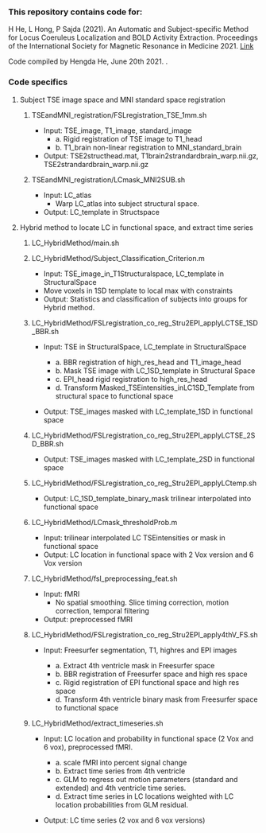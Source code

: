 ### This repository contains code for:

H He, L Hong, P Sajda (2021). An Automatic and Subject-specific Method for Locus Coeruleus Localization and BOLD Activity Extraction. Proceedings of the International Society for Magnetic Resonance in Medicine 2021. [Link](https://www.ismrm.org/21/program-files/TeaserSlides/TeasersPresentations/2711-Teaser.html)

Code compiled by Hengda He, June 20th 2021.
.

### Code specifics

1. Subject TSE image space and MNI standard space registration
   1) TSEandMNI_registration/FSLregistration_TSE_1mm.sh
        - Input: TSE_image, T1_image, standard_image              
            -  a. Rigid registration of TSE image to T1_head
            -  b. T1_brain non-linear registration to MNI_standard_brain
        -  Output: TSE2structhead.mat, T1brain2strandardbrain_warp.nii.gz, TSE2strandardbrain_warp.nii.gz

    2) TSEandMNI_registration/LCmask_MNI2SUB.sh
       - Input: LC_atlas
           - Warp LC_atlas into subject structural space.
       - Output: LC_template in Structspace

2. Hybrid method to locate LC in functional space, and extract time series
    1) LC_HybridMethod/main.sh

    2) LC_HybridMethod/Subject_Classification_Criterion.m
        - Input: TSE_image_in_T1Structuralspace, LC_template in StructuralSpace
        - Move voxels in 1SD template to local max with constraints
        - Output: Statistics and classification of subjects into groups for Hybrid method.

    3) LC_HybridMethod/FSLregistration_co_reg_Stru2EPI_applyLCTSE_1SD_BBR.sh
        - Input: TSE in StructuralSpace, LC_template in StructuralSpace
            - a. BBR registration of high_res_head and T1_image_head
            - b. Mask TSE image with LC_1SD_template in Structural Space
            - c. EPI_head rigid registration to high_res_head
            - d. Transform Masked_TSEintensities_inLC1SD_Template from structural space to functional space

        - Output: TSE_images masked with LC_template_1SD in functional space

    4) LC_HybridMethod/FSLregistration_co_reg_Stru2EPI_applyLCTSE_2SD_BBR.sh
        - Output: TSE_images masked with LC_template_2SD in functional space

    5) LC_HybridMethod/FSLregistration_co_reg_Stru2EPI_applyLCtemp.sh
        - Output: LC_1SD_template_binary_mask trilinear interpolated into functional space

    6) LC_HybridMethod/LCmask_thresholdProb.m
        - Input: trilinear interpolated LC TSEintensities or mask in functional space
        - Output: LC location in functional space with 2 Vox version and 6 Vox version

    7) LC_HybridMethod/fsl_preprocessing_feat.sh
        - Input: fMRI
            - No spatial smoothing. Slice timing correction, motion correction, temporal filtering
        - Output: preprocessed fMRI 

    8) LC_HybridMethod/FSLregistration_co_reg_Stru2EPI_apply4thV_FS.sh
        - Input: Freesurfer segmentation, T1, highres and EPI images
    
            - a. Extract 4th ventricle mask in Freesurfer space
            - b. BBR registration of Freesurfer space and high res space
            - c. Rigid registration of EPI functional space and high res space
            - d. Transform 4th ventricle binary mask from Freesurfer space to functional space

    9) LC_HybridMethod/extract_timeseries.sh
        - Input: LC location and probability in functional space (2 Vox and 6 vox), preprocessed fMRI.
    
            - a. scale fMRI into percent signal change
            - b. Extract time series from 4th ventricle
            - c. GLM to regress out motion parameters (standard and extended) and 4th ventricle time series.
            - d. Extract time series in LC locations weighted with LC location probabilities from GLM residual.
    
        - Output: LC time series (2 vox and 6 vox versions)
